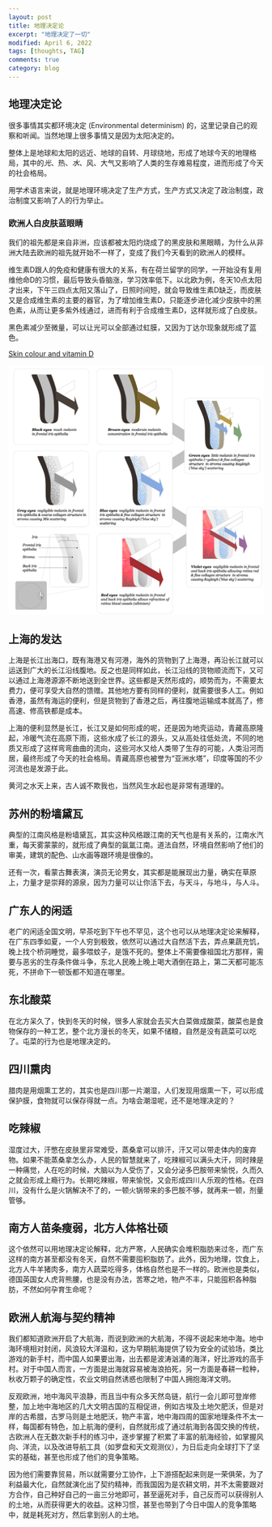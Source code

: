 ```yaml
---
layout: post
title: 地理决定论
excerpt: "地理决定了一切"
modified: April 6, 2022
tags: [thoughts, TAG]
comments: true
category: blog
---
```




## 地理决定论

很多事情其实都环境决定 (Environmental determinism) 的，这里记录自己的观察和听闻。当然地理上很多事情又是因为太阳决定的。

整体上是地球和太阳的远近、地球的自转、月球绕地，形成了地球今天的地理格局，其中的*光*、热、*水*、风、大气又影响了人类的生存难易程度，进而形成了今天的社会格局。



用学术语言来说，就是地理环境决定了生产方式，生产方式又决定了政治制度，政治制度又影响了人的行为举止。



### 欧洲人白皮肤蓝眼睛

我们的祖先都是来自非洲，应该都被太阳灼烧成了的黑皮肤和黑眼睛，为什么从非洲大陆去欧洲的祖先就开始不一样了，变成了我们今天看到的欧洲人的模样。

维生素D跟人的免疫和健康有很大的关系，有在荷兰留学的同学，一开始没有复用维他命D的习惯，最后导致头昏脑涨，学习效率低下。以北欧为例，冬天10点太阳才出来，下午三四点太阳又落山了，日照时间短，就会导致维生素D缺乏，而皮肤又是合成维生素的主要的器官，为了增加维生素D，只能逐步进化减少皮肤中的黑色素，从而让更多紫外线通过，进而有利于合成维生素D，这样就形成了白皮肤。

黑色素减少至微量，可以让光可以全部通过虹膜，又因为丁达尔现象就形成了蓝色。



[Skin colour and vitamin D](https://onlinelibrary.wiley.com/doi/pdf/10.1111/exd.14142)



![eye colors](/assets/blog-images/20220308/eye_color.png)





## 上海的发达

上海是长江出海口，既有海港又有河港，海外的货物到了上海港，再沿长江就可以运送到广大的长江沿线腹地。反之也是同样如此，长江沿线的货物顺流而下，又可以通过上海港源源不断地送到全世界。这些都是天然形成的，顺势而为，不需要太费力，便可享受大自然的馈赠。其他地方要有同样的便利，就需要很多人工。例如香港，虽然有海运的便利，但是货物到了香港之后，再往腹地运输成本就高了，修高速、修高铁都是成本。

上海的便利显然是长江，长江又是如何形成的呢，还是因为地壳运动，青藏高原隆起，冷暖气流在高原下雨，这些水成了长江的源头，又从高处往低处流，不同的地质又形成了这样弯弯曲曲的流向，这些河水又给人类带了生存的可能，人类沿河而居，最终形成了今天的社会格局。青藏高原也被誉为“亚洲水塔”，印度等国的不少河流也是发源于此。

黄河之水天上来，古人诚不欺我也，当然风生水起也是非常有道理的。



## 苏州的粉墙黛瓦

典型的江南风格是粉墙黛瓦，其实这种风格跟江南的天气也是有关系的，江南水汽重，每天雾蒙蒙的，就形成了典型的氤氲江南。道法自然，环境自然影响了他们的审美，建筑的配色、山水画等跟环境是很像的。

还有一次，看蒙古舞表演，演员无论男女，其实都是能展现出力量，确实在草原上，力量才是崇拜的源泉，因为力量可以让你活下去，与天斗，与地斗，与人斗。



## 广东人的闲适

老广的闲适全国文明，早茶吃到下午也不罕见，这个也可以从地理决定论来解释，在广东四季如夏，一个人穷到极致，依然可以通过大自然活下去，弄点果蔬充饥，晚上找个桥洞睡觉，最多喂蚊子，是饿不死的。整体上不需要像祖国北方那样，需要与恶劣的生存条件做斗争，东北人民晚上晚上喝大酒倒在路上，第二天都可能冻死，不拼命下一顿饭都不知道在哪里。



## 东北酸菜

在北方呆久了，快到冬天的时候，很多人家就会去买大白菜做成酸菜，酸菜也是食物保存的一种工艺，整个北方漫长的冬天，如果不储粮，自然是没有蔬菜可以吃了。屯菜的行为也是地理决定的。



## 四川熏肉

腊肉是用烟熏工艺的，其实也是四川那一片潮湿，人们发现用烟熏一下，可以形成保护膜，食物就可以保存得就一点。为啥会潮湿呢，还不是地理决定的？



## 吃辣椒

湿度过大，汗憋在皮肤里非常难受，蒸桑拿可以排汗，汗又可以带走体内的废弃物。如果不能蒸桑拿怎么办，人民的智慧就来了，吃辣椒可以满头大汗，同时辣是一种痛觉，人在吃的时候，大脑以为人受伤了，又会分泌多巴胺带来愉悦，久而久之就会形成上瘾行为。长期吃辣椒，带来愉悦，又会形成四川人乐观的性格。在四川，没有什么是火锅解决不了的，一顿火锅带来的多巴胺不够，就再来一顿，剂量管够。



## 南方人苗条瘦弱，北方人体格壮硕

这个依然可以用地理决定论解释，北方严寒，人民确实会堆积脂肪来过冬，而广东这样的南方甚至都没有冬天，自然不需要囤积脂肪了。此外，因为地理，饮食上，北方人牛羊猪肉多，南方人蔬菜吃得多，体格自然也是不一样的。欧洲也是类似，德国英国女人虎背熊腰，也是没有办法，苦寒之地，物产不丰，只能囤积各种脂肪，不然如何孕育生命呢？





## 欧洲人航海与契约精神

我们都知道欧洲开启了大航海，而说到欧洲的大航海，不得不说起来地中海。地中海环境相对封闭，风浪较大洋温和，这为早期航海提供了较为安全的试验场，类比游戏的新手村，而中国人如果要出海，出去都是波涛汹涌的海洋，好比游戏的高手村。对于中国人而言，一方面是出海就容易被海浪拍死，另一方面是春耕一粒种，秋收万颗子的确定性，农业文明自然诱惑也限制了中国人拥抱海洋文明。

反观欧洲，地中海风平浪静，而且当中有众多天然岛链，航行一会儿即可登岸修整，加上地中海地区的几大文明古国的互相促进，例如古埃及土地欠肥沃，但是对岸的古希腊，古罗马则是土地肥沃，物产丰富，地中海四周的国家地理条件不太一样，每国都有特色，加上航海的便利，自然就形成了通过航海到各国交换的传统，古欧洲人在无数次新手村的练习中，逐步掌握了积累了丰富的航海经验，如掌握风向、洋流，以及改进导航工具（如罗盘和天文观测仪），为日后走向全球打下了坚实的基础，甚至也形成了他们的竞争策略。

因为他们需要靠贸易，所以就需要分工协作，上下游搭配起来则是一荣俱荣，为了利益最大化，自然就演化出了契约精神，而我国因为是农耕文明，并不太需要跟对方合作，自己种好自己的一亩三分地即可，甚至逼死对手，自己反而可以获得别人的土地，从而获得更大的收益。这种习惯，甚至也带到了今日中国人的竞争策略中，就是耗死对方，然后拿到别人的土地。



